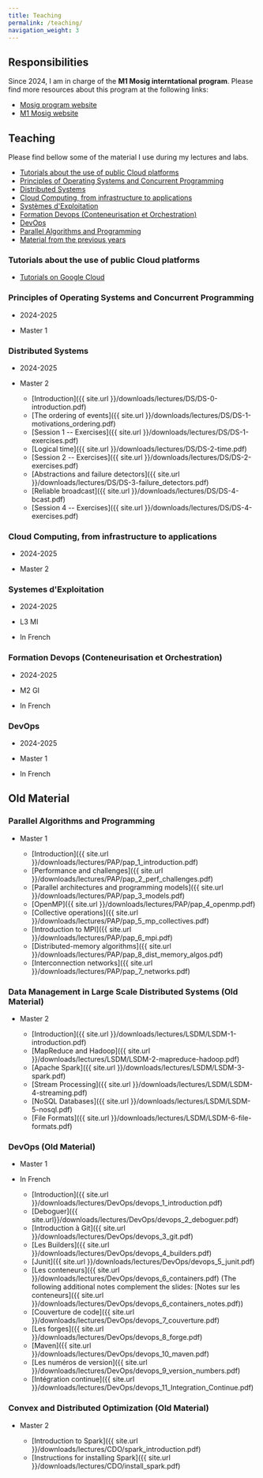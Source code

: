 ```yaml
---
title: Teaching
permalink: /teaching/
navigation_weight: 3
---
```


## Responsibilities

Since 2024, I am in charge of the **M1 Mosig interntational program**. Please find more resources about this program at the following links:

- [Mosig program website](https://mosig.imag.fr/)
- [M1 Mosig website](https://m1-mosig.gricad-pages.univ-grenoble-alpes.fr)

## Teaching

Please find bellow some of the material I use during my lectures and labs.

- [Tutorials about the use of public Cloud platforms](#tutorials-about-the-use-of-public-cloud-platforms)
- [Principles of Operating Systems and Concurrent Programming](#principles-of-operating-systems-and-concurrent-programming)
- [Distributed Systems](#distributed-systems)
- [Cloud Computing, from infrastructure to applications](#cloud-computing-from-infrastructure-to-applications)
- [Systèmes d'Exploitation](#systemes-dexploitation)
- [Formation Devops (Conteneurisation et Orchestration)](#formation-devops-conteneurisation-et-orchestration)
- [DevOps](#devops)
- [Parallel Algorithms and Programming](#parallel-algorithms-and-programming)
- [Material from the previous years](#old-material)


<!-- - [Distributed Systems for Data Processing](#distributed-systems-for-data-processing) -->


### Tutorials about the use of public Cloud platforms

- [Tutorials on Google Cloud](https://roparst.gricad-pages.univ-grenoble-alpes.fr/cloud-tutorials/)


### Principles of Operating Systems and Concurrent Programming

- 2024-2025
- Master 1

  <!-- - [Thread Synchronization Primitives]({{ site.url }}/downloads/lectures/M1_OS/lecture_11--Thread_synchro_primitives.pdf) -->
  <!-- - [Thread Synchronization Implementation]({{ site.url }}/downloads/lectures/M1_OS/lecture_12--Thread_synchro_implementation.pdf) -->
  <!-- - [Advanced Topics on Thread Synchronization]({{ site.url }}/downloads/lectures/M1_OS/lecture_13--Thread_synchro_advanced.pdf) -->
  <!-- - [CPU scheduling]({{ site.url }}/downloads/lectures/M1_OS/lecture_14--CPU_scheduling.pdf) -->
  <!-- - [IO management, HDDs, and SSDs]({{ site.url }}/downloads/lectures/M1_OS/lecture_15--IO_disks.pdf) -->
  <!-- - [File systems]({{ site.url }}/downloads/lectures/M1_OS/lecture_16--File_systems.pdf) -->

<!-- - [RAID]({{ site.url }}/downloads/lectures/M1_OS/lecture_17--RAID.pdf) -->


<!-- ### Data Management in Large Scale Distributed Systems -->

<!-- - 2023-2024 -->
<!-- - Master 2 -->

  <!-- - [Introduction]({{ site.url }}/downloads/lectures/LSDM/LSDM-1-introduction.pdf) -->
  <!-- - [MapReduce and Hadoop]({{ site.url }}/downloads/lectures/LSDM/LSDM-2-mapreduce-hadoop.pdf) -->
  <!-- - [Apache Spark]({{ site.url }}/downloads/lectures/LSDM/LSDM-3-spark.pdf) -->
  <!-- - [Installing Spark]({{ site.url }}/downloads/lectures/LSDM/LSDM-install-spark.pdf) -->
  <!-- - [Lab Spark]({{ site.url -->
  <!--   }}/downloads/lectures/LSDM/LSDM-lab-intro-spark.pdf) (code to -->
  <!--   download: [source code]({{ site.url -->
  <!--   }}/downloads/lectures/LSDM/LSDM-lab-intro-spark.tar.gz)) -->
  <!-- - [Lab Spark 2 -- graded lab]({{ site.url -->
  <!--   }}/downloads/lectures/LSDM/LSDM-lab-spark-google.pdf) -->
  <!-- - [Stream Processing]({{ site.url -->
  <!--     }}/downloads/lectures/LSDM/LSDM-4-streaming.pdf) -->
  <!-- - [NoSQL Databases -- Introduction]({{ site.url -->
  <!--   }}/downloads/lectures/LSDM/LSDM-5.1-nosql-fundamentals.pdf) -->
  <!-- - [Lab Streaming]({{ site.url -->
  <!--   }}/downloads/lectures/LSDM/LSDM-lab-streaming.pdf) (code to -->
  <!--   download: [source code]({{ site.url -->
  <!--   }}/downloads/lectures/LSDM/LSDM-lab-streaming.tar.gz)) -->
  <!-- - [NoSQL Databases -- BigTable]({{ site.url -->
  <!--   }}/downloads/lectures/LSDM/LSDM-5.2-nosql-bigtable.pdf) -->
  <!-- - [NoSQL Databases -- Cassandra]({{ site.url -->
  <!--   }}/downloads/lectures/LSDM/LSDM-5.3-nosql-cassandra.pdf) -->
  <!-- - [Column-oriented Storage]({{ site.url}}/downloads/lectures/LSDM/LSDM-6-column-oriented-storage.pdf) -->

  <!-- - [File Formats]({{ site.url -->
  <!--   }}/downloads/lectures/LSDM/LSDM-6-file-formats.pdf) -->
  <!-- - [Graph Data at Scale]({{ site.url -->
  <!--   }}/downloads/lectures/LSDM/LSDM-7-social-data-facebook.pdf) -->



  <!-- - [NoSQL Databases]({{ site.url -->
  <!--   }}/downloads/lectures/LSDM/LSDM-5-nosql.pdf) -->
  <!-- - [Lab Neo4j]({{ site.url -->
  <!--   }}/downloads/lectures/LSDM/LSDM-lab-intro-neo4j.pdf) -->

  <!-- - [Instructions: Submitting your lab]({{ site.url -->
  <!--   }}/downloads/lectures/LSDM/LSDM-lab_submission_instructions.html) -->


### Distributed Systems

- 2024-2025
- Master 2

    - [Introduction]({{ site.url }}/downloads/lectures/DS/DS-0-introduction.pdf)
    - [The ordering of events]({{ site.url }}/downloads/lectures/DS/DS-1-motivations_ordering.pdf)
    - [Session 1 -- Exercises]({{ site.url }}/downloads/lectures/DS/DS-1-exercises.pdf)
    - [Logical time]({{ site.url }}/downloads/lectures/DS/DS-2-time.pdf)
    - [Session 2 -- Exercises]({{ site.url }}/downloads/lectures/DS/DS-2-exercises.pdf)
    - [Abstractions and failure detectors]({{ site.url }}/downloads/lectures/DS/DS-3-failure_detectors.pdf)
    - [Reliable broadcast]({{ site.url }}/downloads/lectures/DS/DS-4-bcast.pdf)
    - [Session 4 -- Exercises]({{ site.url }}/downloads/lectures/DS/DS-4-exercises.pdf)
    <!-- - [Consensus]({{ site.url }}/downloads/lectures/DS/DS-5-consensus.pdf) -->
    <!-- - [Session 5 -- Exercises]({{ site.url }}/downloads/lectures/DS/DS-5-exercises.pdf) -->
    <!-- - [Session 6 -- Exercises]({{ site.url }}/downloads/lectures/DS/DS-6-exercises.pdf) -->
    <!-- - [Atomic broadcast]({{ site.url }}/downloads/lectures/DS/DS-6-atomic_broadcast.pdf) -->
    <!-- - [Session 7 -- Exercises]({{ site.url }}/downloads/lectures/DS/DS-7-exercises.pdf) -->

    <!-- - [Link to the correction of the exercises](https://cloud.univ-grenoble-alpes.fr/s/j3JwWKdPXonz3dD) -->

### Cloud Computing, from infrastructure to applications

- 2024-2025
- Master 2

    <!-- - [Failures in the Cloud]({{ site.url }}/downloads/lectures/Cloud/Cloud--Failures.pdf) -->
    <!-- - [Replication for fault tolerance in the Cloud]({{ site.url }}/downloads/lectures/Cloud/Cloud--Replication.pdf) -->
    <!-- - [Microservices]({{ site.url }}/downloads/lectures/Cloud/Cloud--Microservices.pdf) -->
    <!-- - [Scaling through partitioning in the Cloud]({{ site.url }}/downloads/lectures/Cloud/Cloud--Partitioning.pdf) -->
    <!-- - [The Carbon Footprint of Datacenters]({{ site.url }}/downloads/lectures/Cloud/Cloud--Carbon_footprint.pdf) -->

<!-- ### Distributed Systems for Data Processing -->

<!-- - 2023-2024 -->
<!-- - 3A Ensimag (ISI) -->
<!-- - In French (Systèmes distribués pour le traitement de données) -->

<!-- - [Presentation du projet]({{ site.url }}/downloads/lectures/SDTD/sdtd_presentation_2023.pdf) -->

### Systemes d'Exploitation

- 2024-2025
- L3 MI
- In French

    <!-- - [Introduction]({{ site.url }}/downloads/lectures/L3_SE/SE_1_intro.pdf) -->
    <!-- - [Les processus]({{ site.url }}/downloads/lectures/L3_SE/SE_2_processus.pdf) -->
    <!-- - [Fichiers et entrées-sorties]({{ site.url }}/downloads/lectures/L3_SE/SE_3_fichiers_es.pdf) -->
    <!-- - [Redirections et communication inter-processus]({{ site.url }}/downloads/lectures/L3_SE/SE_4_redirections_ipc.pdf) -->
    <!-- - [Sécurité]({{ site.url }}/downloads/lectures/L3_SE/SE_5_securite.pdf) -->

### Formation Devops (Conteneurisation et Orchestration)

- 2024-2025
- M2 GI
- In French

    <!-- - [Page web de la formation](https://roparst.gricad-pages.univ-grenoble-alpes.fr/cloud-tutorials/m2gi-devops/) -->

    <!-- - [Docker et Docker Compose]({{ site.url }}/downloads/lectures/Docker/formation_docker.pdf) -->
    <!-- - [Travaux pratiques](https://roparst.gricad-pages.univ-grenoble-alpes.fr/cloud-tutorials/docker/) -->

### DevOps

- 2024-2025
- Master 1
- In French

    <!-- - [Introduction]({{ site.url }}/downloads/lectures/DevOps/devops_1_introduction.pdf) -->
    <!-- - [Deboguer]({{ site.url}}/downloads/lectures/DevOps/devops_2_deboguer.pdf) -->
    <!-- - [Introduction à Git]({{ site.url }}/downloads/lectures/DevOps/devops_3_git.pdf) -->
    <!-- - [Les Builders]({{ site.url }}/downloads/lectures/DevOps/devops_4_builders.pdf) -->
    <!-- - [Junit]({{ site.url }}/downloads/lectures/DevOps/devops_5_junit.pdf) -->
    <!-- - [Couverture de code]({{ site.url }}/downloads/lectures/DevOps/devops_7_couverture.pdf) -->
    <!-- - [Workflows Git]({{ site.url }}/downloads/lectures/DevOps/devops_3.1_git_workflows.pdf) -->
    <!-- - [Revue de code]({{ site.url }}/downloads/lectures/DevOps/devops_3.2_code_review.pdf) -->
    <!-- - [Les conteneurs]({{ site.url }}/downloads/lectures/DevOps/devops_6_containers.pdf) -->
    <!-- - [Maven]({{ site.url }}/downloads/lectures/DevOps/devops_10_maven.pdf) -->
    <!-- - [Intégration continue]({{ site.url }}/downloads/lectures/DevOps/devops_11_Integration_Continue.pdf) -->

    <!-- - [Les conteneurs]({{ site.url }}/downloads/lectures/DevOps/devops_6_containers.pdf) (The following additional notes complement the slides: [Notes sur les conteneurs]({{ site.url }}/downloads/lectures/DevOps/devops_6_containers_notes.pdf)) -->
    <!-- <\!-- - [Les forges]({{ site.url }}/downloads/lectures/DevOps/devops_8_forge.pdf) -\-> -->
    <!-- - [Les numéros de version]({{ site.url }}/downloads/lectures/DevOps/devops_9_version_numbers.pdf) -->

<!-- ### Parallel Algorithms and Programming -->

<!-- - 2022-2023 -->
<!-- - Master 1 -->


## Old Material



### Parallel Algorithms and Programming

- Master 1

    - [Introduction]({{ site.url
      }}/downloads/lectures/PAP/pap_1_introduction.pdf)
    - [Performance and challenges]({{ site.url
      }}/downloads/lectures/PAP/pap_2_perf_challenges.pdf)
    - [Parallel architectures and programming models]({{ site.url
      }}/downloads/lectures/PAP/pap_3_models.pdf)
    - [OpenMP]({{ site.url
      }}/downloads/lectures/PAP/pap_4_openmp.pdf)
    - [Collective operations]({{ site.url
      }}/downloads/lectures/PAP/pap_5_mp_collectives.pdf)
    - [Introduction to MPI]({{ site.url }}/downloads/lectures/PAP/pap_6_mpi.pdf)
    - [Distributed-memory algorithms]({{ site.url }}/downloads/lectures/PAP/pap_8_dist_memory_algos.pdf)
    - [Interconnection networks]({{ site.url }}/downloads/lectures/PAP/pap_7_networks.pdf)

    <!-- <\!-- - [Shared-memory algorithms]({{ site.url -\-> -->
    <!-- <\!--   }}/downloads/lectures/PAP/pap_3_shared_memory_algos.pdf) -\-> -->
    
    <!-- - Collective operations: [slides]({{ site.url  -->
    <!--   }}/downloads/lectures/PAP/pap_5_mp_collectives_slides.pdf) and [lecture notes]({{ site.url -->
    <!--   }}/downloads/lectures/PAP/pap_5_mp_collectives.pdf)  -->

    <!-- - Distributed-memory algorithms -- part 1: [slides]({{ site.url }}/downloads/lectures/PAP/pap_8.1_dist_memory_algos_slides.pdf) -->
    <!-- - Distributed-memory algorithms -- part 2 (stencil algorithms): [slides]({{ site.url }}/downloads/lectures/PAP/pap_8.2_dist_memory_algos_slides.pdf) -->
    <!-- - Lecture notes on [distributed-memory algorithms]({{ site.url }}/downloads/lectures/PAP/pap_8_dist_memory_algos.pdf) -->


<!-- - [Fault tolerance for Parallel Applications]({{ site.url }}/downloads/lectures/PAP/pap_10_ft.pdf) -->




### Data Management in Large Scale Distributed Systems (Old Material)

- Master 2

  - [Introduction]({{ site.url }}/downloads/lectures/LSDM/LSDM-1-introduction.pdf)
  - [MapReduce and Hadoop]({{ site.url }}/downloads/lectures/LSDM/LSDM-2-mapreduce-hadoop.pdf)
  - [Apache Spark]({{ site.url }}/downloads/lectures/LSDM/LSDM-3-spark.pdf)
  - [Stream Processing]({{ site.url
    }}/downloads/lectures/LSDM/LSDM-4-streaming.pdf)
  - [NoSQL Databases]({{ site.url
    }}/downloads/lectures/LSDM/LSDM-5-nosql.pdf)
  - [File Formats]({{ site.url
    }}/downloads/lectures/LSDM/LSDM-6-file-formats.pdf)



### DevOps (Old Material)

- Master 1
- In French

    - [Introduction]({{ site.url }}/downloads/lectures/DevOps/devops_1_introduction.pdf)
    - [Deboguer]({{ site.url}}/downloads/lectures/DevOps/devops_2_deboguer.pdf)
    - [Introduction à Git]({{ site.url }}/downloads/lectures/DevOps/devops_3_git.pdf)
    - [Les Builders]({{ site.url }}/downloads/lectures/DevOps/devops_4_builders.pdf)
    - [Junit]({{ site.url }}/downloads/lectures/DevOps/devops_5_junit.pdf)
    - [Les conteneurs]({{ site.url }}/downloads/lectures/DevOps/devops_6_containers.pdf) (The following additional notes complement the slides: [Notes sur les conteneurs]({{ site.url }}/downloads/lectures/DevOps/devops_6_containers_notes.pdf))
    - [Couverture de code]({{ site.url }}/downloads/lectures/DevOps/devops_7_couverture.pdf)
    - [Les forges]({{ site.url }}/downloads/lectures/DevOps/devops_8_forge.pdf)
    - [Maven]({{ site.url }}/downloads/lectures/DevOps/devops_10_maven.pdf)
    - [Les numéros de version]({{ site.url }}/downloads/lectures/DevOps/devops_9_version_numbers.pdf)
    - [Intégration continue]({{ site.url }}/downloads/lectures/DevOps/devops_11_Integration_Continue.pdf)

    

### Convex and Distributed Optimization (Old Material)

- Master 2

  - [Introduction to Spark]({{ site.url
    }}/downloads/lectures/CDO/spark_introduction.pdf)
  - [Instructions for installing Spark]({{ site.url }}/downloads/lectures/CDO/install_spark.pdf)


